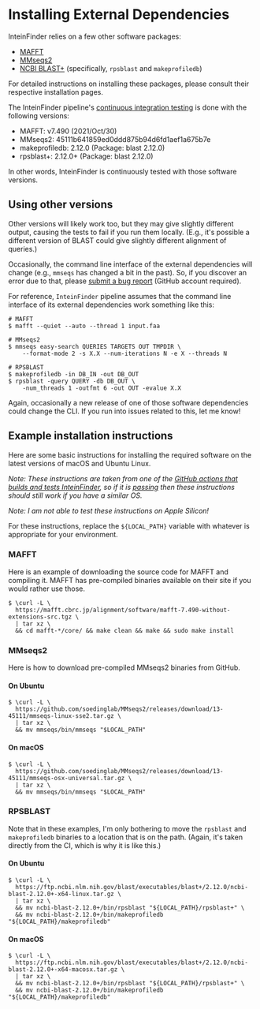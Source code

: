 # Installing External Dependencies

InteinFinder relies on a few other software packages:

- [MAFFT](https://mafft.cbrc.jp/alignment/software/)
- [MMseqs2](https://github.com/soedinglab/MMseqs2)
- [NCBI BLAST+](https://ftp.ncbi.nlm.nih.gov/blast/executables/blast+/2.12.0/) (specifically, `rpsblast` and `makeprofiledb`)

For detailed instructions on installing these packages, please consult their respective installation pages.

The InteinFinder pipeline's [continuous integration testing](https://github.com/mooreryan/InteinFinder/actions) is done with the following versions:

- MAFFT: v7.490 (2021/Oct/30)
- MMseqs2: 45111b641859ed0ddd875b94d6fd1aef1a675b7e
- makeprofiledb: 2.12.0 (Package: blast 2.12.0)
- rpsblast+: 2.12.0+ (Package: blast 2.12.0)

In other words, InteinFinder is continuously tested with those software versions.

## Using other versions

Other versions will likely work too, but they may give slightly different output, causing the tests to fail if you run them locally.  (E.g., it's possible a different version of BLAST could give slightly different alignment of queries.)

Occasionally, the command line interface of the external dependencies will change (e.g., `mmseqs` has changed a bit in the past).  So, if you discover an error due to that, please [submit a bug report](https://github.com/mooreryan/InteinFinder/issues) (GitHub account required).

For reference, `InteinFinder` pipeline assumes that the command line interface of its external dependencies work something like this:

```
# MAFFT
$ mafft --quiet --auto --thread 1 input.faa

# MMseqs2
$ mmseqs easy-search QUERIES TARGETS OUT TMPDIR \
    --format-mode 2 -s X.X --num-iterations N -e X --threads N

# RPSBLAST
$ makeprofiledb -in DB_IN -out DB_OUT
$ rpsblast -query QUERY -db DB_OUT \
    -num_threads 1 -outfmt 6 -out OUT -evalue X.X
```

Again, occasionally a new release of one of those software dependencies could change the CLI.  If you run into issues related to this, let me know!

## Example installation instructions

Here are some basic instructions for installing the required software on the latest versions of macOS and Ubuntu Linux.

*Note: These instructions are taken from one of the [GitHub actions that builds and tests InteinFinder](https://github.com/mooreryan/InteinFinder/blob/master/.github/workflows/build_and_test.yml), so if it is [passing](https://github.com/mooreryan/InteinFinder/actions/workflows/build_and_test.yml) then these instructions should still work if you have a similar OS.*

*Note: I am not able to test these instructions on Apple Silicon!*

For these instructions, replace the `${LOCAL_PATH}` variable with whatever is appropriate for your environment.

### MAFFT

Here is an example of downloading the source code for MAFFT and compiling it.  MAFFT has pre-compiled binaries available on their site if you would rather use those.

```
$ \curl -L \
  https://mafft.cbrc.jp/alignment/software/mafft-7.490-without-extensions-src.tgz \
  | tar xz \
  && cd mafft-*/core/ && make clean && make && sudo make install
```

### MMseqs2

Here is how to download pre-compiled MMseqs2 binaries from GitHub.

#### On Ubuntu

```
$ \curl -L \
  https://github.com/soedinglab/MMseqs2/releases/download/13-45111/mmseqs-linux-sse2.tar.gz \
  | tar xz \
  && mv mmseqs/bin/mmseqs "$LOCAL_PATH"
```

#### On macOS

```
$ \curl -L \
  https://github.com/soedinglab/MMseqs2/releases/download/13-45111/mmseqs-osx-universal.tar.gz \
  | tar xz \
  && mv mmseqs/bin/mmseqs "$LOCAL_PATH"
```

### RPSBLAST

Note that in these examples, I'm only bothering to move the `rpsblast` and `makeprofiledb` binaries to a location that is on the path.  (Again, it's taken directly from the CI, which is why it is like this.)

#### On Ubuntu

```
$ \curl -L \
  https://ftp.ncbi.nlm.nih.gov/blast/executables/blast+/2.12.0/ncbi-blast-2.12.0+-x64-linux.tar.gz \
  | tar xz \
  && mv ncbi-blast-2.12.0+/bin/rpsblast "${LOCAL_PATH}/rpsblast+" \
  && mv ncbi-blast-2.12.0+/bin/makeprofiledb "${LOCAL_PATH}/makeprofiledb"
```

#### On macOS

```
$ \curl -L \
  https://ftp.ncbi.nlm.nih.gov/blast/executables/blast+/2.12.0/ncbi-blast-2.12.0+-x64-macosx.tar.gz \
  | tar xz \
  && mv ncbi-blast-2.12.0+/bin/rpsblast "${LOCAL_PATH}/rpsblast+" \
  && mv ncbi-blast-2.12.0+/bin/makeprofiledb "${LOCAL_PATH}/makeprofiledb"
```

